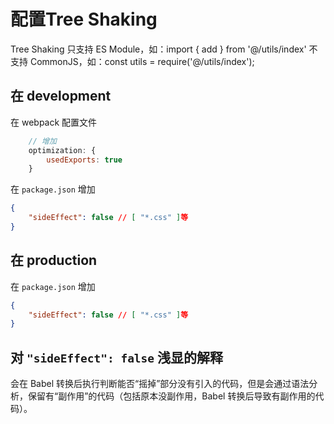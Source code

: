 # 配置Tree Shaking

Tree Shaking 只支持 ES Module，如：import { add } from '@/utils/index'
不支持 CommonJS，如：const utils = require('@/utils/index');

## 在 development

在 webpack 配置文件

```js
    // 增加
    optimization: {
        usedExports: true
    }
```

在 `package.json` 增加

```json
{
    "sideEffect": false // [ "*.css" ]等
}
```

## 在 production

在 `package.json` 增加

```json
{
    "sideEffect": false // [ "*.css" ]等
}
```

## 对 `"sideEffect": false` 浅显的解释

会在 Babel 转换后执行判断能否“摇掉”部分没有引入的代码，但是会通过语法分析，保留有“副作用”的代码（包括原本没副作用，Babel 转换后导致有副作用的代码）。
